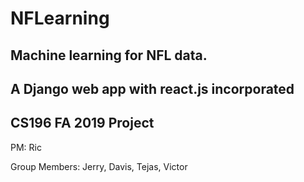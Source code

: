 # NFLearning

## Machine learning for NFL data.

## A Django web app with react.js incorporated

## CS196 FA 2019 Project

PM: Ric

Group Members: Jerry, Davis, Tejas, Victor


